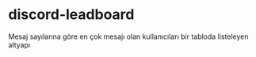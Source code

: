 # discord-leadboard
 Mesaj sayılarına göre en çok mesajı olan kullanıcıları bir tabloda listeleyen altyapı
